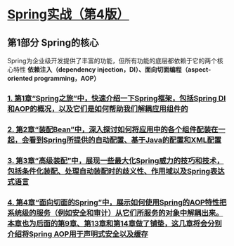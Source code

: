 # [Spring实战（第4版）](../)

## 第1部分 Spring的核心

Spring为企业级开发提供了丰富的功能，但所有功能的底层都依赖于它的两个核心特性
**依赖注入（dependency injection，DI）、面向切面编程（aspect-oriented programming，AOP）**

### [1. 第1章“Spring之旅”中，快速介绍一下Spring框架，包括Spring DI和AOP的概况，以及它们是如何帮助我们解耦应用组件的](./第1章_Spring之旅)

### [2. 第2章“装配Bean”中，深入探讨如何将应用中的各个组件配装在一起，会看到Spring所提供的自动配置、基于Java的配置和XML配置](./第2章_Spring之旅)

### [3. 第3章“高级装配”中，展现一些最大化Spring威力的技巧和技术，包括条件化装配、处理自动装配时的歧义性、作用域以及Spring表达式语言](./第3章_Spring之旅)

### [4. 第4章“面向切面的Spring”中，展示如何使用Spring的AOP特性把系统级的服务（例如安全和审计）从它们所服务的对象中解耦出来。本章也为后面的第9章、第13章和第14章做了铺垫，这几章将会分别介绍将Spring AOP用于声明式安全以及缓存](./第4章_Spring之旅)